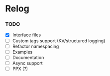 # Relog

### TODO

- [x] Interface files
- [ ] Custom tags support (KV/structured logging)
- [ ] Refactor namespacing
- [ ] Examples
- [ ] Documentation
- [ ] Async support
- [ ] PPX (?)
